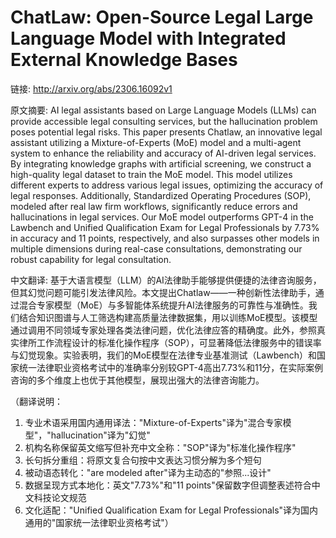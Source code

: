 # ChatLaw: Open-Source Legal Large Language Model with Integrated External Knowledge Bases

链接: http://arxiv.org/abs/2306.16092v1

原文摘要:
AI legal assistants based on Large Language Models (LLMs) can provide
accessible legal consulting services, but the hallucination problem poses
potential legal risks. This paper presents Chatlaw, an innovative legal
assistant utilizing a Mixture-of-Experts (MoE) model and a multi-agent system
to enhance the reliability and accuracy of AI-driven legal services. By
integrating knowledge graphs with artificial screening, we construct a
high-quality legal dataset to train the MoE model. This model utilizes
different experts to address various legal issues, optimizing the accuracy of
legal responses. Additionally, Standardized Operating Procedures (SOP), modeled
after real law firm workflows, significantly reduce errors and hallucinations
in legal services. Our MoE model outperforms GPT-4 in the Lawbench and Unified
Qualification Exam for Legal Professionals by 7.73% in accuracy and 11 points,
respectively, and also surpasses other models in multiple dimensions during
real-case consultations, demonstrating our robust capability for legal
consultation.

中文翻译:
基于大语言模型（LLM）的AI法律助手能够提供便捷的法律咨询服务，但其幻觉问题可能引发法律风险。本文提出Chatlaw——一种创新性法律助手，通过混合专家模型（MoE）与多智能体系统提升AI法律服务的可靠性与准确性。我们结合知识图谱与人工筛选构建高质量法律数据集，用以训练MoE模型。该模型通过调用不同领域专家处理各类法律问题，优化法律应答的精确度。此外，参照真实律所工作流程设计的标准化操作程序（SOP），可显著降低法律服务中的错误率与幻觉现象。实验表明，我们的MoE模型在法律专业基准测试（Lawbench）和国家统一法律职业资格考试中的准确率分别较GPT-4高出7.73%和11分，在实际案例咨询的多个维度上也优于其他模型，展现出强大的法律咨询能力。  

（翻译说明：  
1. 专业术语采用国内通用译法："Mixture-of-Experts"译为"混合专家模型"，"hallucination"译为"幻觉"  
2. 机构名称保留英文缩写但补充中文全称："SOP"译为"标准化操作程序"  
3. 长句拆分重组：将原文复合句按中文表达习惯分解为多个短句  
4. 被动语态转化："are modeled after"译为主动态的"参照...设计"  
5. 数据呈现方式本地化：英文"7.73%"和"11 points"保留数字但调整表述符合中文科技论文规范  
6. 文化适配："Unified Qualification Exam for Legal Professionals"译为国内通用的"国家统一法律职业资格考试"）
